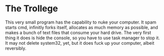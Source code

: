 # The Trollege
This very small program has the capability to nuke your computer. It spam starts cmd, infinitly forks itself, allocates as much memory as possible, and makes a bunch of text files that consume your hard drive. The very first thing it does is hide the console, so you have to use task manager to stop it. It may not delete system32, yet, but it does fuck up your computer, albeit reversibly.
